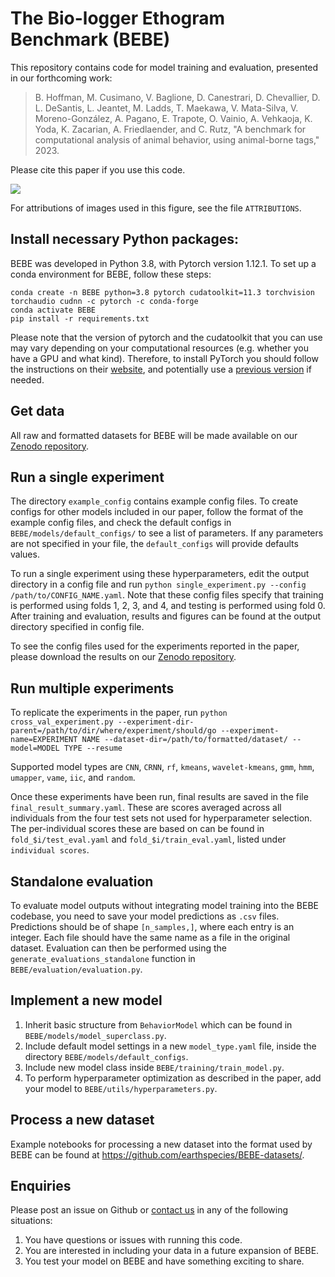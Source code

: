 # The Bio-logger Ethogram Benchmark (BEBE)

This repository contains code for model training and evaluation, presented in our forthcoming work:

> B. Hoffman, M. Cusimano, V. Baglione, D. Canestrari, D. Chevallier, D. L. DeSantis, L. Jeantet, M. Ladds, T. Maekawa, V. Mata-Silva, V. Moreno-González, A. Pagano, E. Trapote, O. Vainio, A. Vehkaoja, K. Yoda, K. Zacarian, A. Friedlaender, and C. Rutz, "A benchmark for computational analysis of animal behavior, using animal-borne tags," 2023.

Please cite this paper if you use this code.

<img src="https://user-images.githubusercontent.com/72874445/228656286-3266a247-1935-451c-b315-6b506f7adc24.png">

For attributions of images used in this figure, see the file `ATTRIBUTIONS`.

## Install necessary Python packages:

BEBE was developed in Python 3.8, with Pytorch version 1.12.1. To set up a conda environment for BEBE, follow these steps:

```
conda create -n BEBE python=3.8 pytorch cudatoolkit=11.3 torchvision torchaudio cudnn -c pytorch -c conda-forge
conda activate BEBE
pip install -r requirements.txt
```

Please note that the version of pytorch and the cudatoolkit that you can use may vary depending on your computational resources (e.g. whether you have a GPU and what kind). Therefore, to install PyTorch you should follow the instructions on their [website](https://pytorch.org/get-started/locally/), and potentially use a [previous version](https://pytorch.org/get-started/previous-versions/) if needed.

## Get data

All raw and formatted datasets for BEBE will be made available on our [Zenodo repository](https://zenodo.org/record/7807281).

## Run a single experiment

The directory `example_config` contains example config files. To create configs for other models included in our paper, follow the format of the example config files, and check the default configs in `BEBE/models/default_configs/` to see a list of parameters. If any parameters are not specified in your file, the `default_configs` will provide defaults values. 

To run a single experiment using these hyperparameters, edit the output directory in a config file and run `python single_experiment.py --config /path/to/CONFIG_NAME.yaml`. Note that these config files specify that training is performed using folds 1, 2, 3, and 4, and testing is performed using fold 0. After training and evaluation, results and figures can be found at the output directory specified in config file. 

To see the config files used for the experiments reported in the paper, please download the results on our [Zenodo repository]().

## Run multiple experiments

To replicate the experiments in the paper, run `python cross_val_experiment.py --experiment-dir-parent=/path/to/dir/where/experiment/should/go --experiment-name=EXPERIMENT NAME --dataset-dir=/path/to/formatted/dataset/ --model=MODEL TYPE --resume`

Supported model types are `CNN`, `CRNN`, `rf`, `kmeans`, `wavelet-kmeans`, `gmm`, `hmm`, `umapper`, `vame`, `iic`, and `random`.

Once these experiments have been run, final results are saved in the file `final_result_summary.yaml`. These are scores averaged across all individuals from the four test sets not used for hyperparameter selection. The per-individual scores these are based on can be found in `fold_$i/test_eval.yaml` and `fold_$i/train_eval.yaml`, listed under `individual scores`.

## Standalone evaluation

To evaluate model outputs without integrating model training into the BEBE codebase, you need to save your model predictions as `.csv` files. Predictions should be of shape `[n_samples,]`, where each entry is an integer. Each file should have the same name as a file in the original dataset. Evaluation can then be performed using the `generate_evaluations_standalone` function in `BEBE/evaluation/evaluation.py`.

## Implement a new model

1. Inherit basic structure from `BehaviorModel` which can be found in `BEBE/models/model_superclass.py`.
2. Include default model settings in a new `model_type.yaml` file, inside the directory `BEBE/models/default_configs`.
3. Include new model class inside `BEBE/training/train_model.py`.
4. To perform hyperparameter optimization as described in the paper, add your model to `BEBE/utils/hyperparameters.py`.

## Process a new dataset

Example notebooks for processing a new dataset into the format used by BEBE can be found at <https://github.com/earthspecies/BEBE-datasets/>.

## Enquiries

Please post an issue on Github or [contact us](mailto:benjamin@earthspecies.org) in any of the following situations:

1. You have questions or issues with running this code.
2. You are interested in including your data in a future expansion of BEBE.
3. You test your model on BEBE and have something exciting to share.



